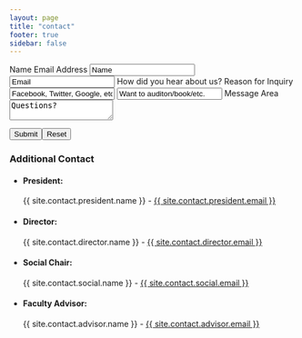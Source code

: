 ```yaml
---
layout: page
title: "contact"
footer: true
sidebar: false
---
```


<div class="grid">
  <div class="col-2-3 grid">
    <form name="contactUsForm" action="confirm_contact" onsubmit="return validateForm();" method="post">
      <label for="name" class="col-1-2">Name</label>
      <label for="email" class="col-1-2">Email Address</label>
      <input type="text" name="name" value="Name" onclick="this.value='';" onfocus="this.select()" onblur="this.value=!this.value?'Name':this.value;" class="col-1-2" />
      <input type="text" name="email" value="Email" onclick="this.value='';" onfocus="this.select()" onblur="this.value=!this.value?'Email':this.value;" class="col-1-2" />
      <label for="social" class="col-1-2">How did you hear about us?</label>
      <label for="reason" class="col-1-2">Reason for Inquiry</label>
      <input type="text" name="social" value="Facebook, Twitter, Google, etc." onclick="this.value='';" onfocus="this.select()" onblur="this.value=!this.value?'Facebook, Twitter, Google, etc.':this.value;" class="col-1-2" />
      <input type="text" name="reason" value="Want to auditon/book/etc." onclick="this.value='';" onfocus="this.select()" onblur="this.value=!this.value?'Want to auditon/book/etc.':this.value;" class="col-1-2" />
      <label for="question" class="col-1-1">Message Area</label>
      <textarea name="question" onclick="this.value='';" onfocus="this.select()" onblur="this.value=!this.value?'Questions?':this.value;" class="col-1-1">Questions?</textarea>
      <p class="col-1-1"><button type="submit">Submit</button><button type="reset">Reset</button></p>
    </form>
  </div>

  <aside class="sidebar">
    <h3>Additional Contact</h3>
    <ul>
      <li><h4>President:</h4>{{ site.contact.president.name }} - <a href="mailto:{{ site.contact.president.email }}">{{ site.contact.president.email }}</a></li>
      <li><h4>Director:</h4>{{ site.contact.director.name }} - <a href="mailto:{{ site.contact.director.email }}">{{ site.contact.director.email }}</a></li>
      <li><h4>Social Chair:</h4>{{ site.contact.social.name }} - <a href="mailto:{{ site.contact.social.email }}">{{ site.contact.social.email }}</a></li>
      <li><h4>Faculty Advisor:</h4>{{ site.contact.advisor.name }} - <a href="mailto:{{ site.contact.advisor.email }}">{{ site.contact.advisor.email }}</a></li>
    </ul>
  </aside>
</div>
